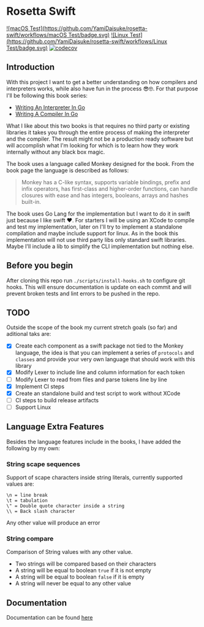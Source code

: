 # Rosetta Swift

[![macOS Test](https://github.com/YamiDaisuke/rosetta-swift/workflows/macOS Test/badge.svg)](https://github.com/YamiDaisuke/rosetta-swift/actions)
[![Linux Test](https://github.com/YamiDaisuke/rosetta-swift/workflows/Linux Test/badge.svg)](https://github.com/YamiDaisuke/rosetta-swift/actions)
[![codecov](https://codecov.io/gh/YamiDaisuke/rosetta-swift/branch/main/graph/badge.svg?token=14CTPDWLQW)](https://codecov.io/gh/YamiDaisuke/rosetta-swift)
## Introduction

With this project I want to get a better understanding on how compilers and interpreters works, while
also have fun in the process 😎🤓. For that purpose  I'll be following this book series:

- [Writing An Interpreter In Go](https://interpreterbook.com)
- [Writing A Compiler In Go](https://compilerbook.com)

What I like about this two books is that requires no third party or existing libraries it takes you through
the entire process of making the interpreter and the compiler. The result might not be a production
ready software but will accomplish what I'm looking for which is to learn how they work internally without any
black box magic.

The book uses a language called Monkey designed for the book. From the book page the language is described as follows:

> Monkey has a C-like syntax, supports variable bindings, prefix and infix operators, has first-class and
> higher-order functions, can handle closures with ease and has integers, booleans, arrays and hashes
> built-in.

The book uses Go Lang for the implementation but I want to do it in swift just because I like swift ❤️. For
starters I will be using an XCode to compile and test my implementation, later on I'll try to implement a
standalone compilation and maybe include support for linux. As in the book this implementation will not
use third party libs only standard swift libraries. Maybe I'll include a lib to simplify the CLI
implementation but nothing else.

## Before you begin

After cloning this repo run `./scripts/install-hooks.sh` to configure git hooks. This will ensure documentation
is update on each commit and will prevent broken tests and lint errors to be pushed in the repo.

## TODO

Outside the scope of the book my current stretch goals (so far) and aditional taks are:

- [X] Create each component as a swift package not tied to the Monkey language, the idea is that you can
implement a series of `protocols` and `classes` and provide your very own language that should work
with this library
- [X] Modify Lexer to include line and column information for each token
- [ ] Modify Lexer to read from files and parse tokens line by line
- [X] Implement CI steps
- [X] Create an standalone build and test script to work without XCode
- [ ] CI steps to build release artifacts
- [ ] Support Linux

## Language Extra Features

Besides the language features include in the books, I have added the following by my own:

### String scape sequences

Support of scape characters inside string literals, currently supported values are:
```
\n = line break
\t = tabulation
\" = Double quote character inside a string
\\ = Back slash character
```
Any other value will produce an error

### String compare

Comparison of String values with any other value.

- Two strings will be compared based on their characters
- A string will be equal to boolean `true` if it is not empty
- A string will be equal to boolean `false` if it is empty
- A string will never be equal to any other value

## Documentation

Documentation can be found [here](Documentation/Reference/README.md)
